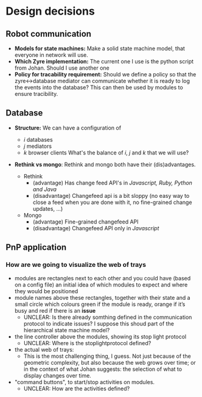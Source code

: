 # Design decisions

## Robot communication

- **Models for state machines:** Make a solid state machine model, that everyone in network will use.
- **Which Zyre implementation:** The current one I use is the python script from Johan. Should I use another one
- **Policy for tracability requirement:** Should we define a policy so that the zyre<->database mediator can communicate whether it is ready to log the events into the database? This can then be used by modules to ensure tracibility.

## Database

- **Structure:** We can have a configuration of
	- *i* databases
	- *j* mediators
	- *k* browser clients
		What's the balance of *i*, *j* and *k* that we will use?


- **Rethink vs mongo**: Rethink and mongo both have their (dis)advantages.
	- Rethink
		- (advantage) Has change feed API's in *Javascript, Ruby, Python and Java*
		- (disadvantage) Changefeed api is a bit sloppy (no easy way to close a feed when you are done with it, no fine-grained change updates, ...)
	- Mongo
		- (advantage) Fine-grained changefeed API
		- (disadvantage) Changefeed API only in *Javascript*

## PnP application
### How are we going to visualize the web of trays
- modules are rectangles next to each other and you could have (based on a config file) an initial idea of which modules to expect and where they would be positioned
- module names above these rectangles, together with their state and a small circle which colours green if the module is ready, orange if it’s busy and red if there is an **issue**
	- UNCLEAR: Is there already somthing defined in the communication protocol to indicate issues? I suppose this shoud part of the hierarchical state machine model?
- the line controller above the modules, showing its stop light protocol
	- UNCLEAR: Where is the stoplightprotocol defined?
- the actual web of trays:
	- This is the most challenging thing, I guess. Not just because of the
		geometric complexity, but also because the web grows over time; or in the
		context of what Johan suggests: the selection of what to display changes
		over time.
- "command buttons", to start/stop activities on modules.
	- UNCLEAR: How are the activities defined?